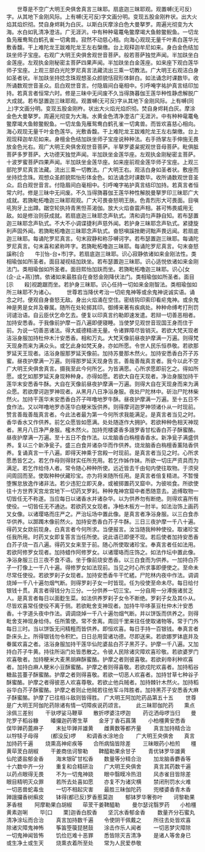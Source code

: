 <!-- { "loadSidebar": true } -->
　　世尊是不空广大明王央俱舍真言三昧耶。扇底迦三昧耶观。观置嚩(无可反)字。从其地下金刚风际。上有嚩(无可反)字文画分明。变现五股金刚杵状。出大火焰其焰炽彻。焚自身烬耗为白灰。以斯白灰摩涂白色大曼拏罗。周遍光彻变为大海。水白如乳清净澄洁。广无涯沜。中有种种鼋鼍龟鳖摩竭大鱼鲸鳖鲵鱼。一切龙鱼凫雁鸯鸳白鹤孔雀一切禽兽。寂然不动慈心相。向海心观现无量千叶素白莲华光敷香馥。干上难陀龙王跋难陀龙王左右槃缴。台上观释迦牟尼如来。身白金色结加趺坐师子宝座。右观广大明王央俱舍观世音菩萨。般若菩萨独觉声闻。半加趺坐白金莲座。左观执金刚秘密主菩萨四果声闻。半加趺坐白金莲座。如来座下观白莲华师子宝座。上观三部白光陀罗尼真言法藏流出三乘一切教法。广大明王右观洁白身如圣者状。半加趺坐持捻念珠观想圣众颜貌恬寂形体鲜白。如法诵念时课数毕。收所诵数观世音圣众。启白观世音言。付隐眉间白毫相中。引呼唵字祐护真言结印加持。若真言者恒常六时。修是三昧中无间废不久当得旖暮伽王莲华种性静虑解脱广大成就。若布瑟置迦三昧耶观。观置嚩(无可反)字从其地下金刚风际。上有嚩(同上)字文画分明。变现五股金刚杵。状出大火焰光焰炽彻。焚自身烬耗白灰。摩涂金色大曼拏罗。周遍光彻变为大海。水黄金色清净澄洁广无涯沜。中有种种鼋鼍龟鳖摩竭大鱼鲸鳖鲵鱼。一切龙鱼凫雁鸳鸯白鹤孔雀一切禽兽。而皆欢喜慈心相向。海心观现无量千叶金色莲华。光敷香馥。干上难陀龙王跋难陀龙王左右槃缴。台上观现释迦牟尼如来。身檀金色结加趺坐师子宝座说种种法。右手扬掌左手伸施无畏放金色光右。观广大明王央俱舍观世音菩萨。半拏罗婆枲抳观世音母菩萨。毗俱胝菩萨多罗菩萨。大功德天独觉声闻。半加趺坐金莲华座。左观执金刚秘密主菩萨。十波罗蜜菩萨四果声闻。半加趺坐金莲华座。如来座前观金莲华师子宝座。上观三部陀罗尼真言法藏。流出三乘一切教法。广大明王右。观洁白身如圣者状。敷座而坐持捻念珠。观想众圣颜貌熙怡形体金色。如法诵念时课数毕。收所诵数观世音圣众。启白观世音言。付隐眉间白毫相中。引呼唵字祐护真言结印加持。若真言者恒常六时。修是三昧中无间废。不久当得旖暮伽王莲华种性解脱曼拏罗印三昧耶广大成就。若旖毗柘噜迦三昧耶观观。广大可畏奋怒明王肤。色青烈形大可畏面。目嗔吼狗牙上出蹲。踞空轮执持青黑怛茶渴伽。放大火焰奋震声相。甚可怖畏威用无敌。如是修治则获成就。若扇底迦三昧耶念声轨式。清和调匀声静自知。若布瑟置迦三昧耶念声轨式。不大不小调谍捷利声慈外闻。若护身三昧耶念声轨式。紧捷旋利声固外闻。若旖毗柘噜迦三昧耶念声轨式。奋怒嗔謑挫颲诃黜声畏远闻。若扇底迦三昧耶。每诵陀罗尼真言。句末寂静和称莎嚩诃字。若布瑟置迦三昧耶。每诵陀罗尼真言。句末喜和紧称吽字。若旖毗柘噜迦三昧耶。每诵陀罗尼真言。句末奋怒謑称[合　　牛][怡-台+巿]字。若扇底迦三昧耶。识心寂静依诸如来金刚法性。类相瑜伽如所圣者。面目凝视结加趺坐。若布瑟置迦三昧耶。识心适悦依诸如来金刚法门。类相瑜伽如所圣者。面目熙怡加趺而坐。若旖毗柘噜迦三昧耶。识心[女　　(企-止+鬲)]懠。依诸如来最胜自在奋怒金刚降伏法门。类相瑜伽如所圣者。面目[示　　殺]视跪踞而坐。若护身三昧耶。识心任持一切如来金刚智法。类相瑜伽如所三昧耶不为诸心。
　　世尊若当降伏考治一切疟鬼神等或余鬼神说诚实语。诵念之时。便观自身奋怒无敌。身出火焰涌在空住。密结钩印索印看疟鬼神。或余鬼神是男是女并及眷属。随所在处轮掷其印。御缚来著有疾病处。种种命缚考打刑罚诃谴治语。自云臣伏乞命乞去。便复以印真言约勒即速发遣。若辩一切善恶相者。加持安悉香。于我像前护摩一百八遍即便寝睡。当使梦见观世音现国王身而住于前。为说一切善恶诸法。得大威德精进无量。令诸罪障尽皆销灭。若欲大梵天现者洁浴身服加持杜仲木汁安悉香。相和万丸。大梵天像前昼夜护摩满一万遍。则得梵天现身而来为满众头。或乞此身如梵天身。亦如所愿。令世人民乐恒恭敬。若欲那罗延天王现者。洁浴身服那罗延天像前。加持苏曼那木然火。加持安悉香白芥子苏蜜。昼夜护摩满一万遍。则得那罗延天现身告言。善哉善哉真言者。我今以此不空广大明王央俱舍真言。摄我至此今何所乞。为皆满愿。心所求愿即前乞之。得如所愿。或乞如那罗延天身现种种身。亦得如愿。若欲大自在天现者。净治身服加持干莲华末安悉香牛酥。大自在天像前昼夜护摩满一万遍。则得大自在天现身而来为满众愿。若欲摩诃迦罗神现者。从黑月八日净浴身服。夜处尸陀林中。斫治尸陀林柴然火。加持干莲华末安悉香白芥子咩噜地罗牛酥。昼夜护摩满一万遍。至十五日不食作法。又以咩噜地罗赤莲华白粳米饭供养。则得摩诃迦罗神领诸仆从一时现前。赞言善哉善哉真言者。今此法者最为第一今何所求我能满足。是真言者当见之时。香华香水又作供养。前乞众愿皆如愿满。处处随逐作大拥护。若欲种种色相天神现者。黑月八日净严身服。櫁木然火。加持兜楼婆香多誐罗香甘松香白芥子酥蜜酪。昼夜护摩满一万遍。至十五日不食作法。以龙脑香白栴檀香香水。新净瓮子满盛供养。复以三个新净瓮子。盛三白食并诸杂华而作供养。烧龙脑香白栴檀香薰陆香供养。复诵真言一千八遍。即得天神乘于宫殿一时现前。是真言者当见之时。心所求愿悉皆乞之。若乞作母则得财实任所充用。若乞作姊作妹。所欲一切庄严资具而为满足。若乞作给侍人者。常令随心种种所使。远近皆去千由旬内使往取物。于须臾间周回而至。使取种种伏藏珍宝。亦为将来随所任用。是真言者倍复精进。不暂慢堕懈怠放逸作诸非法。若少违犯立即灭身。或被掷置药叉窟中。为彼啖食。所欲使往十方世界天宫龙宫地下一切药叉罗刹。种种鬼神宫窟中者悉随意去。追缚取物一切皆任无不称遂。当应每日以诸香水并诸杂华。以为供养勿有断绝。则得欢喜所有使役。一切皆任无不通达。若欲药叉女现者。净柏木板方一肘半。如法治饰上画药叉女像。以诸璎珞而庄严之。严治坛场中置此像。是真言者净浴身服。以三白食赤华供养。以踯躅木像前然火。加持安悉香白芥子牛酥。三日三夜护摩一千八十遍。得药叉女欻前现身。白真言者今何所求。当便报言。汝当随我种种使役。取诸珍宝任我所用。时药叉女即复答言当任所使。说此语已即便不现。若后使者加持安悉香白芥子烧一百八遍。得药叉女来至于前。随心所使取诸珍宝。奉真言者任如法用。若欲阿修罗女现者。加持蜡作阿修罗女。以诸璎珞而庄饰之。如法作坛中置此像。净浴身服三日三夜不食不语。坐于像前烧安悉香。以三白食而为供养。一加持白芥子一打像上一千八十遍。得修罗女如法现前。当见之时心所求事即便使之。至命未尽常任使役。若欲罗刹子女现者。加持安悉香牛干忙縒。尸陀林内夜中作法。调调烧焯一千八十遍勿烟气断。则得罗刹子女一时皆现。任为役使至命未尽。每日给付银钱十贯。真言者得钱分为三分。一分供养一切三宝。一分自用一分溥施诸贫乏人。是真言者每日以面麨生菜。如法供养罗刹子女令不断绝。罗刹子女及其仆从。尽皆欢喜常任使役不离于侧。若欲毗舍支神现者。加持牛毕哆菉豆杜仲木汁安悉香。十字道头夜中作法。调调烧焯一千八十遍勿烟气断。并以饼饭而供养之。则得毗舍支神现身给侍。任所策使。常不舍离。周回千里来往任使取诸物等。常于门外每日三时。当以饼饭无问精粗而皆供养。即恒欢喜。每日手持一百银钱。奉真言者卧床头上。所得银钱勿令积贮。日日总用营诸功德。尽即送来。若欲娜罗钵底并及眷属欢喜之者。洁浴身服加持干莲华仙陀婆盐白芥子黑芥子。护摩一千八遍。又加持白芥子牛黄。持往所诣门处皆悉散之。令彼人民除诸灾障欢喜珍敬。若欲婆罗门欢喜敬者。加持粳米大麦黑胡麻酥蜜酪。护摩之者则彼喜敬。若欲刹帝利种欢喜者。加持白麻人粳米小豆酥蜜酪。护摩之者则得喜敬。若欲戍陀欢喜者。加持稻谷糖盐芸薹子酥蜜酪。护摩之者则得喜敬。若欲一切恶人欢喜者。加持甘草七种谷子酥蜜酪。护摩之者得彼恶人欢喜尊敬。若欲止他兵贼者。加持棘针木然火。加持稻谷华白芥子酥蜜酪。护摩之者则止他贼若往他军斗阵胜者。加持黑芥子安悉香大麻子酥蜜酪。护摩了已往相斗敌则皆得胜。
广大明王阿加陀药品第五十五
　　世尊是广大明王阿伽陀药除诸有情一切障疾说药颂言。
　　此三昧耶伽陀药　　熏点涂佩三差别
　　干驮啰娑马鞭草　　散折啰婆注啰迦
　　药讫洒母啰当归　　曼陀罗子稻谷糠
　　皤攞迦药寄生草　　金牙丁香石菖蒲
　　小柏橿黄安悉香　　俣毕亸药蓖麻子
　　末扯毕亸并雄黄　　雌黄数等都齐量
　　真言加持精合治　　以牸犊子母得
　　(都没反)啰　　和调香水涂地合
　　广大明王央俱舍　　真言加持药千遍
　　烧熏高神疟疾等　　合所病恼皆除差
　　三昧眼药小柏煎　　橿黄荜茇白胡椒
　　干姜商佉诃黎勒　　鞞醯勒果余甘子
　　青优钵罗华雄黄　　仙陀婆盐郁金香
　　海末银矿甘松香　　数量等分精合治
　　加龙脑香麝香等　　十六数中齐一分
　　重复和合精研治　　广大明王央俱舍
　　真言其药数千遍　　以药点眼得无畏
　　不为一切鬼神娆　　眼中翳瞙冷热泪
　　风赤雀目皆除差　　眼目精明灭众罪
　　若所去处喜如愿　　亦复不为诸灾横
　　禁闭刑罚水火难　　一切恶兽蛇毒虫
　　一切不相起灾害　　最胜三昧伽陀药
　　兜楼婆香青木香　　亸誐攞香树癣皮
　　钵得(都已反)罗香惹莫迦
　　郁钵罗华奢弥叶　　诃黎勒果茅香根
　　阿摩勒果白胡椒　　荜茇干姜鞞醯勒
　　曼尔瑟诧翳罗药　　小柏橿黄素迦唎
　　毕[口　　栗]迦香白胶香　　坚沉水香郁金香
　　数量齐分石蜜丸　　清净涂坛而合治
　　真言加持数千遍　　令使阴干佩戴之
　　所往去处皆欢喜　　除诸灾障鬼神怖
　　筝笛箜篌琵琶鼓　　涂击作乐人闻者
　　一切恶梦灾障除　　一切鬼神闻皆怖
　　饥俭厄难十恶罪　　悉皆除灭吉清净
　　是诸人等舍身已　　或生净土或生天
　　烧熏衣着所至处　　常为人民爱恭敬
